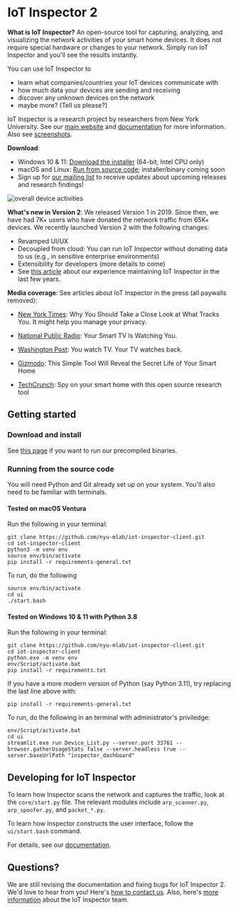 # IoT Inspector 2

**What is IoT Inspector?** An open-source tool for capturing, analyzing, and visualizing the network activities of your smart home devices. It does not require special hardware or changes to your network. Simply run IoT Inspector and you'll see the results instantly. 

You can use IoT Inspector to 

* learn what companies/countries your IoT devices communicate with
* how much data your devices are sending and receiving
* discover any unknown devices on the network
* maybe more? (Tell us please?)

IoT Inspector is a research project by researchers from New York University. See our [main website](https://inspector.engineering.nyu.edu/) and  [documentation](https://github.com/nyu-mlab/iot-inspector-client/wiki) for more information. Also see [screenshots](https://github.com/nyu-mlab/iot-inspector-client/wiki/Screenshots-(Windows)#running-iot-inspector).

**Download**:
* Windows 10 & 11: [Download the installer](https://github.com/nyu-mlab/iot-inspector-client/wiki/Download-&-Install) (64-bit, Intel CPU only)
* macOS and Linux: [Run from source code](https://github.com/nyu-mlab/iot-inspector-client/wiki/Download-&-Install#macos); installer/binary coming soon
* Sign up for [our mailing list](https://forms.gle/yrMXoX64hHtPQyNQ6) to receive updates about upcoming releases and research findings!

![overall device activities](https://github.com/nyu-mlab/iot-inspector-client/assets/1479070/671fdea4-4c8d-405e-84d6-ad1b71f4356e)



**What's new in Version 2**: We released Version 1 in 2019. Since then, we have had 7K+ users who have donated the network traffic from 65K+ devices. We recently launched Version 2 with the following changes:

* Revamped UI/UX
* Decoupled from cloud: You can run IoT Inspector without donating data to us (e.g., in sensitive enterprise environments)
* Extensibility for developers (more details to come)
* See [this article](https://www.usenix.org/publications/loginonline/three-years-crowdsourcing-smart-home-network-traffic) about our experience maintaining IoT Inspector in the last few years.


**Media coverage**: See articles about IoT Inspector in the press (all paywalls removed):

* [New York Times](https://www.nytimes.com/2020/01/07/opinion/location-tracking-privacy.html?unlocked_article_code=bXAKhvWOVzlmXYTvb6YR5pJjOmRJaOeRArCoN_dhSv_6RyOPm7LPp1Zna-bMq9DnBbUkm-1qWXH_L7Nhm1_DlM5PZplmF-6O-igOboXPYqWYAs3MTP-Hc0GsZV-_jQYiDIKzD4fQJbZXXPIdy9v9FhKFDOVUyscGBqOKLwod3cramKE80pqApj6-m6du5TqSrPoIiV0gJrRO9tfNxj6PSWPUkhxY5sLIH34qYixu81JS-9LwMgBTr7brUWzIdJtt0wb4syRJoiYXYkXd4LsM1ThHjLr8bufaQ-b75w-3ZFHANpIEgH4NOkDsB0lQBKV3MO0yatl2-cuEpqh5XL8zoZa6bOU&smid=url-share): Why You Should Take a Close Look at What Tracks You. It might help you manage your privacy.

* [National Public Radio](https://www.sciencefriday.com/segments/smart-tv-roku-spying/): Your Smart TV Is Watching You.

* [Washington Post](http://web.archive.org/web/20200727193548/https://www.washingtonpost.com/technology/2019/09/18/you-watch-tv-your-tv-watches-back/?noredirect=on): You watch TV. Your TV watches back.

* [Gizmodo](https://gizmodo.com/this-simple-tool-will-reveal-the-secret-life-of-your-sm-1832264323): This Simple Tool Will Reveal the Secret Life of Your Smart Home

* [TechCrunch](https://techcrunch.com/2019/04/13/spy-on-your-smart-home-with-this-open-source-research-tool/?guccounter=1&guce_referrer=aHR0cHM6Ly9pbnNwZWN0b3IuZW5naW5lZXJpbmcubnl1LmVkdS8&guce_referrer_sig=AQAAAIsGYIGmOZw6fpW-GF03KI87LGhE7Mgp_F27fm5eWTiLu26rPrXdVj-vq_BWCaAuPgfg2AjGVddurkTvX92tYtF7SeELflgPa_PAQ6vNGpddbxU3VEmk4UCzQjKY7tuOikY1W685d_5O6_u7ifyM9N2keBqKjTobUWUSdGijZ65Y): Spy on your smart home with this open source research tool


## Getting started

### Download and install

See [this page](https://github.com/nyu-mlab/iot-inspector-client/wiki/Download-&-Install) if you want to run our precompiled binaries.


### Running from the source code

You will need Python and Git already set up on your system. You'll also need to be familiar with terminals.

#### Tested on macOS Ventura

Run the following in your terminal:

```
git clone https://github.com/nyu-mlab/iot-inspector-client.git
cd iot-inspector-client
python3 -m venv env
source env/bin/activate
pip install -r requirements-general.txt
```

To run, do the following

```
source env/bin/activate
cd ui
./start.bash
```

#### Tested on Windows 10 & 11 with Python 3.8

Run the following in your terminal:

```
git clone https://github.com/nyu-mlab/iot-inspector-client.git
cd iot-inspector-client
python.exe -m venv env
env/Script/activate.bat
pip install -r requirements.txt
```

If you have a more modern version of Python (say Python 3.11), try replacing the last line above with:

```
pip install -r requirements-general.txt
```

To run, do the following in an terminal with administrator's priviledge:

```
env/Script/activate.bat
cd ui
streamlit.exe run Device_List.py --server.port 33761 --browser.gatherUsageStats false --server.headless true --server.baseUrlPath "inspector_dashboard"
```



## Developing for IoT Inspector

To learn how Inspector scans the network and captures the traffic, look at the `core/start.py` file. The relevant modules include `arp_scanner.py`, `arp_spoofer.py`, and `packet_*.py`.

To learn how Inspector constructs the user interface, follow the `ui/start.bash` command.

For details, see our [documentation](https://github.com/nyu-mlab/iot-inspector-client/wiki).



## Questions?

We are still revising the documentation and fixing bugs for IoT Inspector 2. We'd love to hear from you! Here's [how to contact us](https://github.com/nyu-mlab/iot-inspector-client/wiki/Contact-us). Also, here's [more information](https://github.com/nyu-mlab/iot-inspector-client/wiki/Frequently-Asked-Questions#about-iot-inspector) about the IoT Inspector team.
